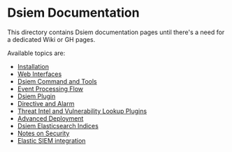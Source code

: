 # Dsiem Documentation

This directory contains Dsiem documentation pages until there's a need for a dedicated Wiki or GH pages.

Available topics are:

* [Installation](./installation.md)
* [Web Interfaces](./web_interfaces.md)
* [Dsiem Command and Tools](./commands.md)
* [Event Processing Flow](./event_processing.md)
* [Dsiem Plugin](./dsiem_plugin.md)
* [Directive and Alarm](./directive_and_alarm.md)
* [Threat Intel and Vulnerability Lookup Plugins](./ti_vuln_plugins.md)
* [Advanced Deployment](./adv_deployment.md)
* [Dsiem Elasticsearch Indices](./es_indices.md)
* [Notes on Security](./security.md)
* [Elastic SIEM integration](./elastic_siem_integration.md)
